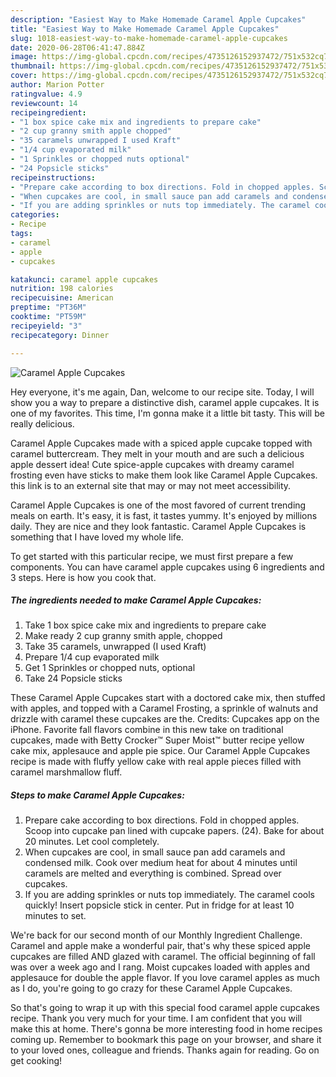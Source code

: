 ```yaml
---
description: "Easiest Way to Make Homemade Caramel Apple Cupcakes"
title: "Easiest Way to Make Homemade Caramel Apple Cupcakes"
slug: 1018-easiest-way-to-make-homemade-caramel-apple-cupcakes
date: 2020-06-28T06:41:47.884Z
image: https://img-global.cpcdn.com/recipes/4735126152937472/751x532cq70/caramel-apple-cupcakes-recipe-main-photo.jpg
thumbnail: https://img-global.cpcdn.com/recipes/4735126152937472/751x532cq70/caramel-apple-cupcakes-recipe-main-photo.jpg
cover: https://img-global.cpcdn.com/recipes/4735126152937472/751x532cq70/caramel-apple-cupcakes-recipe-main-photo.jpg
author: Marion Potter
ratingvalue: 4.9
reviewcount: 14
recipeingredient:
- "1 box spice cake mix and ingredients to prepare cake"
- "2 cup granny smith apple chopped"
- "35 caramels unwrapped I used Kraft"
- "1/4 cup evaporated milk"
- "1 Sprinkles or chopped nuts optional"
- "24 Popsicle sticks"
recipeinstructions:
- "Prepare cake according to box directions. Fold in chopped apples. Scoop into cupcake pan lined with cupcake papers. (24). Bake for about 20 minutes. Let cool completely."
- "When cupcakes are cool, in small sauce pan add caramels and condensed milk. Cook over medium heat for about 4 minutes until caramels are melted and everything is combined. Spread over cupcakes."
- "If you are adding sprinkles or nuts top immediately. The caramel cools quickly! Insert popsicle stick in center. Put in fridge for at least 10 minutes to set."
categories:
- Recipe
tags:
- caramel
- apple
- cupcakes

katakunci: caramel apple cupcakes 
nutrition: 198 calories
recipecuisine: American
preptime: "PT36M"
cooktime: "PT59M"
recipeyield: "3"
recipecategory: Dinner

---
```



![Caramel Apple Cupcakes](https://img-global.cpcdn.com/recipes/4735126152937472/751x532cq70/caramel-apple-cupcakes-recipe-main-photo.jpg)

Hey everyone, it's me again, Dan, welcome to our recipe site. Today, I will show you a way to prepare a distinctive dish, caramel apple cupcakes. It is one of my favorites. This time, I'm gonna make it a little bit tasty. This will be really delicious.

Caramel Apple Cupcakes made with a spiced apple cupcake topped with caramel buttercream. They melt in your mouth and are such a delicious apple dessert idea! Cute spice-apple cupcakes with dreamy caramel frosting even have sticks to make them look like Caramel Apple Cupcakes. this link is to an external site that may or may not meet accessibility.

Caramel Apple Cupcakes is one of the most favored of current trending meals on earth. It's easy, it is fast, it tastes yummy. It's enjoyed by millions daily. They are nice and they look fantastic. Caramel Apple Cupcakes is something that I have loved my whole life.


To get started with this particular recipe, we must first prepare a few components. You can have caramel apple cupcakes using 6 ingredients and 3 steps. Here is how you cook that.

<!--inarticleads1-->

##### The ingredients needed to make Caramel Apple Cupcakes:

1. Take 1 box spice cake mix and ingredients to prepare cake
1. Make ready 2 cup granny smith apple, chopped
1. Take 35 caramels, unwrapped (I used Kraft)
1. Prepare 1/4 cup evaporated milk
1. Get 1 Sprinkles or chopped nuts, optional
1. Take 24 Popsicle sticks


These Caramel Apple Cupcakes start with a doctored cake mix, then stuffed with apples, and topped with a Caramel Frosting, a sprinkle of walnuts and drizzle with caramel these cupcakes are the. Credits: Cupcakes app on the iPhone. Favorite fall flavors combine in this new take on traditional cupcakes, made with Betty Crocker™ Super Moist™ butter recipe yellow cake mix, applesauce and apple pie spice. Our Caramel Apple Cupcakes recipe is made with fluffy yellow cake with real apple pieces filled with caramel marshmallow fluff. 

<!--inarticleads2-->

##### Steps to make Caramel Apple Cupcakes:

1. Prepare cake according to box directions. Fold in chopped apples. Scoop into cupcake pan lined with cupcake papers. (24). Bake for about 20 minutes. Let cool completely.
1. When cupcakes are cool, in small sauce pan add caramels and condensed milk. Cook over medium heat for about 4 minutes until caramels are melted and everything is combined. Spread over cupcakes.
1. If you are adding sprinkles or nuts top immediately. The caramel cools quickly! Insert popsicle stick in center. Put in fridge for at least 10 minutes to set.


We&#39;re back for our second month of our Monthly Ingredient Challenge. Caramel and apple make a wonderful pair, that&#39;s why these spiced apple cupcakes are filled AND glazed with caramel. The official beginning of fall was over a week ago and I rang. Moist cupcakes loaded with apples and applesauce for double the apple flavor. If you love caramel apples as much as I do, you&#39;re going to go crazy for these Caramel Apple Cupcakes. 

So that's going to wrap it up with this special food caramel apple cupcakes recipe. Thank you very much for your time. I am confident that you will make this at home. There's gonna be more interesting food in home recipes coming up. Remember to bookmark this page on your browser, and share it to your loved ones, colleague and friends. Thanks again for reading. Go on get cooking!

